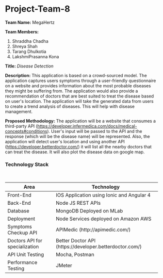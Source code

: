 # Project-Team-8
**Team Name:** MegaHertz

**Team Members:**
1)	Shraddha Chadha
2)	Shreya Shah
3)	Tarang Dhulkotia
4)	LakshmiPrasanna Kona

**Title:** *Disease Detection*

**Description:** This application is based on a crowd-sourced model. The application captures users symptoms through a user-friendly questionnaire on a website and provides information about the most probable diseases they might be suffering from. The application would also provide a recommendation of doctors that are best suited to treat the disease based on user's location. The application will take the generated data from users to create a trend analysis of diseases.
This will help with disease management.

**Proposed Methodology:**  The application will be a website that consumes a third-party API (https://developer.infermedica.com/docs/medical-concepts#conditions). User's input will be passed to the API and the response (which will be the disease name) will be represented. Also, the application will detect user's location and using another API (https://developer.betterdoctor.com/) it will list all the nearby doctors that can treat the disease. It will also plot the disease data on google map. 

### Technology Stack 

<br/>
<table>
<thead>
<tr>
<th>Area</th>
<th>Technology</th>
</tr>
</thead>
<tbody>
	<tr>
		<td>Front-End</td>
		<td>IOS Application using Ionic and Angular 4</td>
	</tr>
	<tr>
		<td>Back-End</td>
		<td>Node JS REST APIs</td>
	</tr>

<tr>
		<td>Database</td>
		<td>MongoDB Deployed on MLab</td>
	</tr>
    <tr>
		<td>Deployment</td>
		<td>Node Services deployed on Amazon AWS</td>
	</tr>
	    <tr>
		<td>Symptoms Checkup API</td>
		<td>APIMedic (http://apimedic.com/)</td>
	</tr>
		    <tr>
		<td>Doctors API for specialization</td>
		<td>Better Doctor API (https://developer.betterdoctor.com/)</td>
	</tr>
<tr>
		<td>API Unit Testing</td>
		<td>Mocha, Postman</td>
	</tr>
	<tr>
		<td>Performance Testing</td>
		<td>JMeter</td>
	</tr>

</tbody>
</table>

